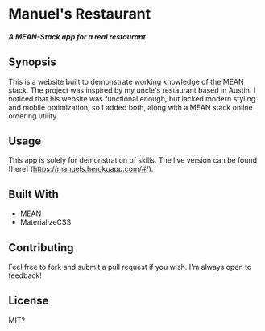 # Manuel's Restaurant
##### A MEAN-Stack app for a real restaurant

## Synopsis

This is a website built to demonstrate working knowledge of the MEAN stack. The project was inspired by my uncle's restaurant based in Austin. I noticed that his website was functional enough, but lacked modern styling and mobile optimization, so I added both, along with a MEAN stack online ordering utility.

## Usage

This app is solely for demonstration of skills.  The live version can be found [here] (https://manuels.herokuapp.com/#/).

## Built With

* MEAN
* MaterializeCSS

## Contributing

Feel free to fork and submit a pull request if you wish. I'm always open to feedback!

## License

MIT?